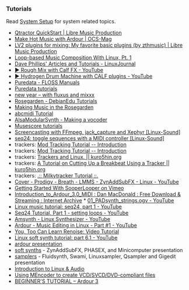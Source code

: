 ### Tutorials

Read [System Setup](system-setup.md) for system related topics.

 * [Qtractor QuickStart | Libre Music Production](http://libremusicproduction.com/tutorials/qtractor-quickstart)
 * [Make Hot Music with Ardour | OCS-Mag](http://www.ocsmag.com/2015/07/21/make-hot-music-with-ardour/)
 * [LV2 plugins for mixing: My favorite basic plugins (by zthmusic) | Libre Music Production](http://libremusicproduction.com/articles/lv2-plugins-mixing-my-favorite-basic-plugins-zthmusic)
 * [Loop-based Music Composition With Linux, Pt. 1](http://www.linuxjournal.com/node/1000304)
 * [Dave Phillips' Articles and Tutorials - LinuxJournal](http://www.linuxjournal.com/users/dave-phillips)
 * [▶ Rough Mix with Calf FX - YouTube](https://www.youtube.com/watch?v=JR6mRkFkoBQ)
 * [▶ Hydrogen Drum Machine with CALF plugins - YouTube](https://www.youtube.com/watch?v=FJaSbPZgLnw)
 * [Puredata - FLOSS Manuals](https://flossmanuals.net/PureData/)
 * [Puredata tutorials](http://puredata.info/docs/tutorials)
 * [new year – with fluxus and mixxx](http://www.ponnuki.net/2011/01/year-event-fluxus-mixxx/)
 * [Rosegarden - DebianEdu Tutorials](https://wiki.debian.org/DebianEdu/Documentation/Manuals/Rosegarden)
 * [Making Music in the Rosegarden](http://www.penguinproducer.com/Blog/2011/11/making-music-in-the-rosegarden/)
 * [abcmidi Tutorial](http://wiki.li(https://wiki.debian.org/DebianEdu/Documentation/Manuals/Rosegarden)nuxaudio.org/wiki/abcmiditutorial)
 * [AlsaModularSynth - Making a vocoder](http://wiki.linuxaudio.org/wiki/amsvocodertutorial)
 * [Musescore tutorials](https://musescore.org/en/tutorials)
 * [Screencasting with FFmpeg, jack_capture and Xephyr [Linux-Sound]](http://wiki.linuxaudio.org/wiki/screencasttutorial)
 * [seq24: toggle sequences with a MIDI controller [Linux-Sound]](http://wiki.linuxaudio.org/wiki/seq24togglemiditutorial)
 * trackers: [Mod Tracking Tutorial -- Introduction](http://files.byondhome.com/Audiophiles/iainperegrine.modtracker_tutorial/modtracking_tutorial_intro.html)
 * trackers: [Mod Tracking Tutorial -- Introduction](http://files.byondhome.com/Audiophiles/iainperegrine.modtracker_tutorial/modtracking_tutorial_part1.html)
 * trackers: [Trackers and Linux. || kuro5hin.org](https://www.kuro5hin.org/story/2002/6/8/2524/90038)
 * trackers: [A Tutorial on Cutting Up a Breakbeat Using a Tracker || kuro5hin.org](https://www.kuro5hin.org/story/2005/11/13/182235/45)
 * trackers: [.:: Milkytracker Tutorial ::.](http://www.seele07.de/milkytutorial/data/start_here.html)
 * [Cover - Prodigy - Breath - LMMS - ZynAddSubFX - Linux - YouTube](http://www.youtube.com/watch?v=gxTxhv8H9X0)
 * [Getting Started With SooperLooper on Vimeo](http://vimeo.com/7315051)
 * [Introduction_to_Ardour_3.0_MIDI : Dan MacDonald : Free Download &amp; Streaming : Internet Archive](http://www.archive.org/details/Introduction_to_Ardour_3.0_MIDI) * [01_PADsynth_strings.ogv - YouTube](http://www.youtube.com/watch?v=IA-7tpTfE-E)
 * [Linux music tutorial: seq24, part 1 - YouTube](http://www.youtube.com/watch?v=J2WDHS1wYeM)
 * [Seq24 Tutorial, Part 1 - setting loops - YouTube](http://www.youtube.com/watch?v=51W9PQfyMsg)
 * [Amsynth - Linux Synthesizer - YouTube](http://www.youtube.com/watch?v=YHR9hQVrRIQ)
 * [Ardour - Music Editing in Linux - Part #1 - YouTube](http://www.youtube.com/watch?v=43ES7p4ejX0)
 * [You, Too Can Learn Renoise: Video Tutorial](http://createdigitalmusic.com/2009/10/you-too-can-learn-renoise-video-tutorial-from-dac-makes-you-a-tracker/)
 * [Linux soft synth tutorial: part 6.1 - YouTube](http://www.youtube.com/watch?v=p6SoNX4bA1Y)
 * [ardour presentation](https://lievenmoors.github.io/ardour.html)
 * [soft synths](https://lievenmoors.github.io/softsynths.html) - ZynAddSubFX, PHASEX, and Minicomputer presentation
 * [samplers](https://lievenmoors.github.io/samples.html) - Fluidsynth, Swami, Linuxsampler, Qsampler and Gigedit presentation
 * [Introduction to Linux & Audio](https://lievenmoors.github.io/index.html)
 * [Using MEncoder to create VCD/SVCD/DVD-compliant files](https://www.mplayerhq.hu/DOCS/HTML/en/menc-feat-vcd-dvd.html)
 * [BEGINNER'S TUTORIAL – Ardour 3](https://brunoruviaro.github.io/ardour3-floss-tutorial/)
